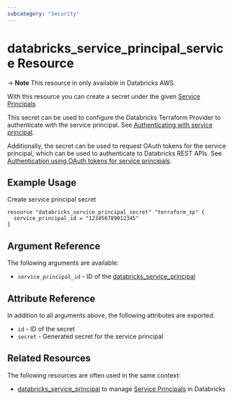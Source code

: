 ```yaml
---
subcategory: "Security"
---
```

# databricks_service_principal_service Resource

-> **Note** This resource in only available in Databricks AWS.

With this resource you can create a secret under the given [Service Principals](https://docs.databricks.com/administration-guide/users-groups/service-principals.html)

This secret can be used to configure the Databricks Terraform Provider to authenticate with the service principal. See [Authenticating with service principal](../index.md#authenticating-with-service-principal).

Additionally, the secret can be used to request OAuth tokens for the service principal, which can be used to authenticate to Databricks REST APIs. See [Authentication using OAuth tokens for service principals](https://docs.databricks.com/dev-tools/authentication-oauth.html).


## Example Usage

Create service principal secret

```hcl
resource "databricks_service_principal_secret" "terraform_sp" {
  service_principal_id = "123456789012345"
}
```

## Argument Reference

The following arguments are available:

* `service_principal_id` - ID of the [databricks_service_principal](service_principal.md)


## Attribute Reference

In addition to all arguments above, the following attributes are exported:

- `id` - ID of the secret
- `secret` - Generated secret for the service principal


## Related Resources

The following resources are often used in the same context:

* [databricks_service_principal](service_principal.md) to manage [Service Principals](https://docs.databricks.com/administration-guide/users-groups/service-principals.html) in Databricks